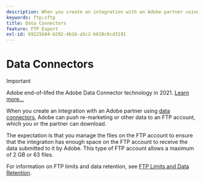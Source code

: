```yaml
---
description: When you create an integration with an Adobe partner using data connectors, Adobe can push re-marketing or other data to an FTP account, which you or the partner can download.
keywords: ftp;sftp
title: Data Connectors
feature: FTP Export
exl-id: 69225b84-b292-4b16-a5c2-b618c6cd3191
---
```

# Data Connectors

>[!IMPORTANT]
>
>Adobe end-of-lifed the Adobe Data Connector technology in 2021. [Learn more...](/help/import/data-connectors/data-connectors-eol.md)

When you create an integration with an Adobe partner using [data connectors](https://www.adobeexchange.com/experiencecloud.html), Adobe can push re-marketing or other data to an FTP account, which you or the partner can download.

The expectation is that you manage the files on the FTP account to ensure that the integration has enough space on the FTP account to receive the data submitted to it by Adobe. This type of FTP account allows a maximum of 2 GB or 63 files.

For information on FTP limits and data retention, see [FTP Limits and Data Retention](/help/export/ftp-and-sftp/ftp-limits.md).
